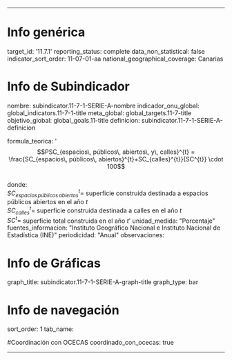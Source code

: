 ---

# Info genérica
target_id: '11.7.1'
reporting_status: complete
data_non_statistical: false
indicator_sort_order: 11-07-01-aa
national_geographical_coverage: Canarias

# Info de Subindicador
nombre: subindicator.11-7-1-SERIE-A-nombre
indicador_onu_global: global_indicators.11-7-1-title
meta_global: global_targets.11-7-title
objetivo_global: global_goals.11-title
definicion: subindicator.11-7-1-SERIE-A-definicion

formula_teorica: '$$PSC_{espacios\, públicos\, abiertos\, y\, calles}^{t} = \frac{SC_{espacios\, públicos\, abiertos}^{t}+SC_{calles}^{t}}{SC^{t}} \cdot 100$$ <br>
donde: <br>
$SC_{espacios\, públicos\, abiertos}^{t} =$ superficie construida destinada a espacios públicos abiertos en el año $t$ <br>
$SC_{calles}^{t} =$ superficie construida destinada a calles en el año $t$ <br>
$SC^{t} =$ superficie total construida en el año $t$'
unidad_medida: "Porcentaje"
fuentes_informacion: "Instituto Geográfico Nacional e Instituto Nacional de Estadística (INE)"
periodicidad: "Anual"
observaciones:

# Info de Gráficas
graph_title: subindicator.11-7-1-SERIE-A-graph-title
graph_type: bar

# Info de navegación
sort_order: 1
tab_name: 

#Coordinación con OCECAS
coordinado_con_ocecas: true

---